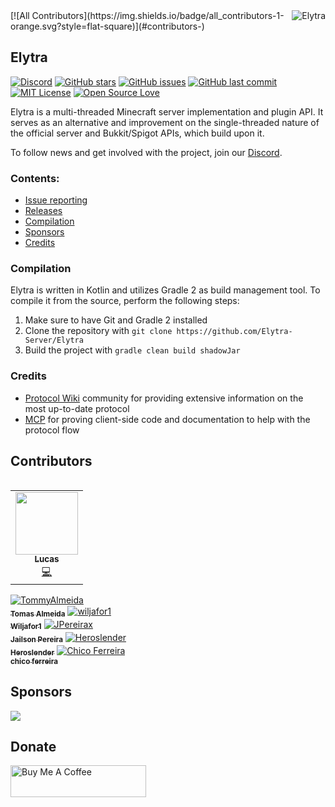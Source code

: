 <img src="https://github.com/Elytra-Server.png?size=96" alt="Elytra" title="Elytra" align="right"/>
<!-- ALL-CONTRIBUTORS-BADGE:START - Do not remove or modify this section -->
[![All Contributors](https://img.shields.io/badge/all_contributors-1-orange.svg?style=flat-square)](#contributors-)
<!-- ALL-CONTRIBUTORS-BADGE:END -->

## Elytra

[![Discord](https://img.shields.io/discord/691685025342816337?label=Discord)][discord-invite-link]
[![GitHub stars](https://img.shields.io/github/stars/Elytra-Server/Elytra.svg)](https://github.com/Elytra-Server/Elytra/stargazers)
[![GitHub issues](https://img.shields.io/github/issues-raw/Elytra-Server/Elytra.svg?label=issues)](https://github.com/Elytra-Server/Elytra/issues)
[![GitHub last commit](https://img.shields.io/github/last-commit/Elytra-Server/Elytra/develop.svg)](https://github.com/Elytra-Server/Elytra/commit)
[![MIT License](https://img.shields.io/badge/license-MIT-blue.svg?color=1bcc1b)](https://choosealicense.com/licenses/mit)
[![Open Source Love](https://badges.frapsoft.com/os/v1/open-source.png?v=103)](https://github.com/ellerbrock/open-source-badges/)

Elytra is a multi-threaded Minecraft server implementation and plugin API. It serves as an alternative and improvement on the single-threaded nature of the official server and Bukkit/Spigot APIs, which build upon it.

To follow news and get involved with the project, join our [Discord][discord-invite-link].

### Contents:

  * [Issue reporting](https://github.com/Elytra-Server/Elytra/issues)
  * [Releases](https://github.com/Elytra-Server/Elytra/releases)
  * [Compilation](#Compilation)
  * [Sponsors](#Sponsors)
  * [Credits](#Credits)


### Compilation

Elytra is written in Kotlin and utilizes Gradle 2 as build management tool. To compile it from the source, perform the following steps:
  1. Make sure to have Git and Gradle 2 installed
  2. Clone the repository with `git clone https://github.com/Elytra-Server/Elytra`
  3. Build the project with `gradle clean build shadowJar`

### Credits

  * [Protocol Wiki](http://wiki.vg) community for providing extensive information on the most up-to-date protocol
  * [MCP](http://www.modcoderpack.com/) for proving client-side code and documentation to help with the protocol flow

## Contributors

<table>
<!-- ALL-CONTRIBUTORS-LIST:START - Do not remove or modify this section -->
<!-- prettier-ignore-start -->
<!-- markdownlint-disable -->
<table>
  <tr>
    <td align="center"><a href="https://github.com/WinX64"><img src="https://avatars1.githubusercontent.com/u/6293922?v=4" width="100px;" alt=""/><br /><sub><b>Lucas</b></sub></a><br /><a href="https://github.com/Elytra-Server/Elytra/commits?author=WinX64" title="Code">💻</a></td>
  </tr>
</table>

<!-- markdownlint-enable -->
<!-- prettier-ignore-end -->
<!-- ALL-CONTRIBUTORS-LIST:END -->
<tr>
<td align="center"><a href="https://github.com/TommyAlmeida"><img src="https://github.com/TommyAlmeida.png?size=100" alt="TommyAlmeida" align="center"/><br/><sub><b>Tomas Almeida</b></sub></a></td>
<td align="center"><a href="https://github.com/wiljafor1"><img src="https://github.com/wiljafor1.png?size=100" alt="wiljafor1" align="center"/><br/><sub><b>Wiljafor1</b></sub></a></td>
<td align="center"><a href="https://github.com/JPereirax"><img src="https://github.com/JPereirax.png?size=100" alt="JPereirax" align="center"/><br/><sub><b>Jailson Pereira</b></sub></a></td>
<td align="center"><a href="https://github.com/Heroslender"><img src="https://github.com/Heroslender.png?size=100" alt="Heroslender" align="center"/><br/><sub><b>Heroslender</b></sub></a></td>
<td align="center"><a href="https://github.com/chicoferreira"><img src="https://github.com/chicoferreira.png?size=100" alt="Chico Ferreira" align="center"/><br/><sub><b>chico ferreira</b></sub></a></td>
</tr>
</table>


## Sponsors
<a href="https://fluxcdn.com"><img src="https://i.imgur.com/jxdRt4M.gif"></a>

## Donate
<a href="https://www.buymeacoffee.com/RFxKDB3" target="_blank"><img src="https://cdn.buymeacoffee.com/buttons/lato-orange.png" alt="Buy Me A Coffee" style="height: 51px !important;width: 217px !important;" ></a>

[discord-invite-link]: https://discord.gg/bBTjRPP
